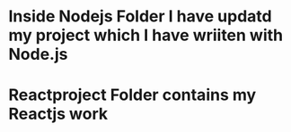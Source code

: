 # Inside Nodejs Folder I have updatd my project which I have wriiten with Node.js 
# Reactproject Folder contains my Reactjs work
